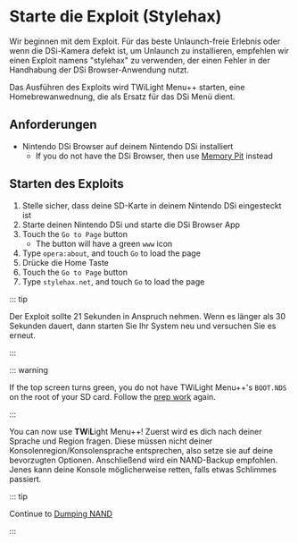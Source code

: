 # Starte die Exploit (Stylehax)

Wir beginnen mit dem Exploit. Für das beste Unlaunch-freie Erlebnis oder wenn die DSi-Kamera defekt ist, um Unlaunch zu installieren, empfehlen wir einen Exploit namens "stylehax" zu verwenden, der einen Fehler in der Handhabung der DSi Browser-Anwendung nutzt.

Das Ausführen des Exploits wird TWiLight Menu++ starten, eine Homebrewanwednung, die als Ersatz für das DSi Menü dient.

## Anforderungen

- Nintendo DSi Browser auf deinem Nintendo DSi installiert
  - If you do not have the DSi Browser, then use [Memory Pit](launching-the-exploit.html) instead

## Starten des Exploits

1. Stelle sicher, dass deine SD-Karte in deinem Nintendo DSi eingesteckt ist
2. Starte deinen Nintendo DSi und starte die DSi Browser App
3. Touch the `Go to Page` button
   - The button will have a green `www` icon
4. Type `opera:about`, and touch `Go` to load the page
5. Drücke die Home Taste
6. Touch the `Go to Page` button
7. Type `stylehax.net`, and touch `Go` to load the page

::: tip

Der Exploit sollte 21 Sekunden in Anspruch nehmen. Wenn es länger als 30 Sekunden dauert, dann starten Sie Ihr System neu und versuchen Sie es erneut.

:::

::: warning

If the top screen turns green, you do not have TWiLight Menu++'s `BOOT.NDS` on the root of your SD card. Follow the [prep work](get-started.html#section-i-prep-work) again.

:::

You can now use **TW**i**L**ight Menu++! Zuerst wird es dich nach deiner Sprache und Region fragen. Diese müssen nicht deiner Konsolenregion/Konsolensprache entsprechen, also setze sie auf deine bevorzugten Optionen. Anschließend wird ein NAND-Backup empfohlen. Jenes kann deine Konsole möglicherweise retten, falls etwas Schlimmes passiert.

::: tip

Continue to [Dumping NAND](dumping-nand.html)

:::
